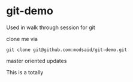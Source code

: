 git-demo
========

Used in walk through session for git


clone me via

```
git clone git@github.com:modsaid/git-demo.git
```


master oriented updates



This is a totally 
